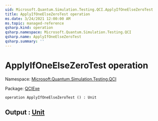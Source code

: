 ```yaml
---
uid: Microsoft.Quantum.Simulation.Testing.QCI.ApplyIfOneElseZeroTest
title: ApplyIfOneElseZeroTest operation
ms.date: 3/24/2021 12:00:00 AM
ms.topic: managed-reference
qsharp.kind: operation
qsharp.namespace: Microsoft.Quantum.Simulation.Testing.QCI
qsharp.name: ApplyIfOneElseZeroTest
qsharp.summary: ''
---
```


# ApplyIfOneElseZeroTest operation

Namespace: [Microsoft.Quantum.Simulation.Testing.QCI](xref:Microsoft.Quantum.Simulation.Testing.QCI)

Package: [QCIExe](https://nuget.org/packages/QCIExe)




```qsharp
operation ApplyIfOneElseZeroTest () : Unit
```


## Output : [Unit](xref:microsoft.quantum.lang-ref.unit)

